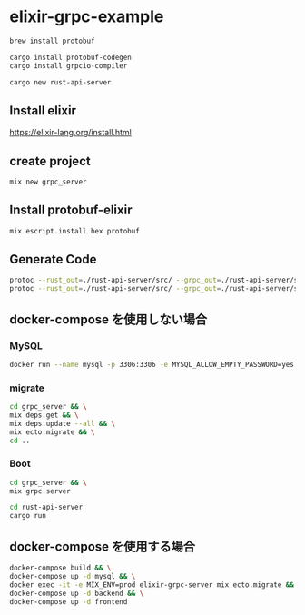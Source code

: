 # elixir-grpc-example

```sh
brew install protobuf
```

```sh
cargo install protobuf-codegen
cargo install grpcio-compiler
```

```sh
cargo new rust-api-server
```

## Install elixir

<https://elixir-lang.org/install.html>

## create project

```sh
mix new grpc_server
```

## Install protobuf-elixir

```sh
mix escript.install hex protobuf
```

## Generate Code

```sh
protoc --rust_out=./rust-api-server/src/ --grpc_out=./rust-api-server/src/ --plugin=protoc-gen-grpc=$(which grpc_rust_plugin) --elixir_out=plugins=grpc:./grpc_server/lib --proto_path=./rust-api-server/src/proto message.proto && \
protoc --rust_out=./rust-api-server/src/ --grpc_out=./rust-api-server/src/ --plugin=protoc-gen-grpc=$(which grpc_rust_plugin) --elixir_out=plugins=grpc:./grpc_server/lib --proto_path=./rust-api-server/src/proto hello.proto
```

## docker-compose を使用しない場合

### MySQL

```sh
docker run --name mysql -p 3306:3306 -e MYSQL_ALLOW_EMPTY_PASSWORD=yes -e MYSQL_DATABASE=test -it -d mysql:latest
```

### migrate

```sh
cd grpc_server && \
mix deps.get && \
mix deps.update --all && \
mix ecto.migrate && \
cd ..
```

### Boot

```sh
cd grpc_server && \
mix grpc.server
```

```sh
cd rust-api-server
cargo run
```

## docker-compose を使用する場合

```sh
docker-compose build && \
docker-compose up -d mysql && \
docker exec -it -e MIX_ENV=prod elixir-grpc-server mix ecto.migrate && \
docker-compose up -d backend && \
docker-compose up -d frontend
```
